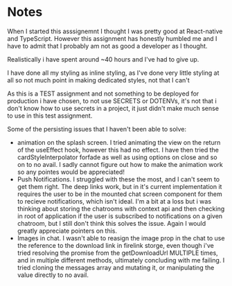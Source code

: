 # Notes

When I started this asssignemnt I thought I was pretty good at React-native and TypeScript. However this assignment has honestly humbled me and I have to admit that I probably am not as good a developer as I thought.

Realistically i have spent around ~40 hours and I've had to give up.

I have done all my styling as inline styling, as I've done very little styling at all so not much point in making dedicated styles, not that I can't

As this is a TEST assignment and not something to be deployed for production i have chosen, to not use SECRETS or DOTENVs, it's not that i don't know how to use secrets in a project, it just didn't make much sense to use in this test assignment.

Some of the persisting issues that I haven't been able to solve:

- animation on the splash screen. I tried animating the view on the return of the useEffect hook, however this had no effect. I have then tried the cardStyleInterpolator forfade as well as using options on close and so on to no avail. I sadly cannot figure out how to make the animation work so any pointes would be appreciated!
- Push Notifications. I struggled with these the most, and I can't seem to get them right. The deep links work, but in it's current implementation it requires the user to be in the mounted chat screen component for them to recieve notifications, which isn't ideal. I'm a bit at a loss but i was thinking about storing the chatrooms with context api and then checking in root of application if the user is subscribed to notifications on a given chatroom, but I still don't think this solves the issue. Again I would greatly appreciate pointers on this.
- Images in chat. I wasn't able to reasign the image prop in the chat to use the reference to the download link in firelink storge, even though i've tried resolving the promise from the getDownloadUrl MULTIPLE times, and in multiple different methods, ultimately concluding with me failing. I tried cloning the messages array and mutating it, or manipulating the value directly to no avail.
